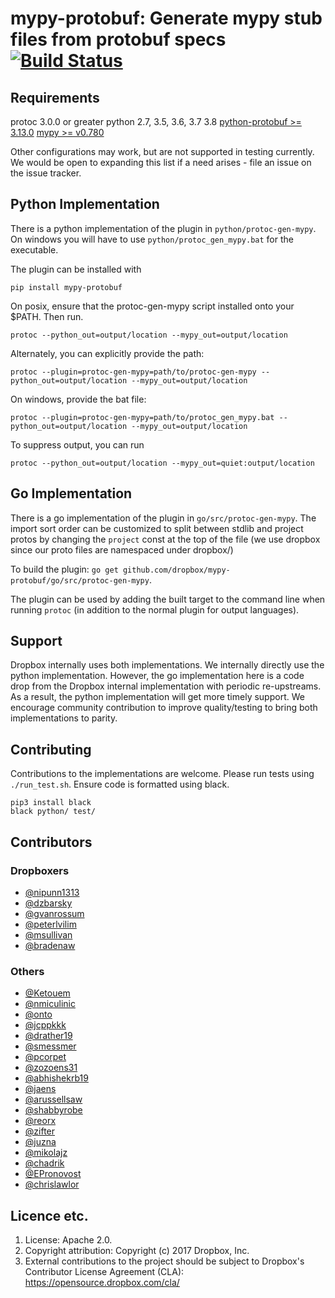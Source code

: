 mypy-protobuf: Generate mypy stub files from protobuf specs [![Build Status](https://travis-ci.org/dropbox/mypy-protobuf.svg?branch=master)](https://travis-ci.org/dropbox/mypy-protobuf)
===========================================================

## Requirements
protoc 3.0.0 or greater
python 2.7, 3.5, 3.6, 3.7 3.8
[python-protobuf >= 3.13.0](https://pypi.org/project/protobuf/)
[mypy >= v0.780](https://pypi.org/project/mypy)

Other configurations may work, but are not supported in testing currently. We would be open to expanding this list if a need arises - file an issue on the issue tracker.

## Python Implementation
There is a python implementation of the plugin in `python/protoc-gen-mypy`. On windows
you will have to use `python/protoc_gen_mypy.bat` for the executable.

The plugin can be installed with
```
pip install mypy-protobuf
```
On posix, ensure that the protoc-gen-mypy script installed onto your $PATH. Then run.
```
protoc --python_out=output/location --mypy_out=output/location
```
Alternately, you can explicitly provide the path:
```
protoc --plugin=protoc-gen-mypy=path/to/protoc-gen-mypy --python_out=output/location --mypy_out=output/location
```
On windows, provide the bat file:
```
protoc --plugin=protoc-gen-mypy=path/to/protoc_gen_mypy.bat --python_out=output/location --mypy_out=output/location
```
To suppress output, you can run
```
protoc --python_out=output/location --mypy_out=quiet:output/location
```

## Go Implementation
There is a go implementation of the plugin in `go/src/protoc-gen-mypy`.
The import sort order can be customized to split between stdlib and project protos
by changing the `project` const at the top of the file (we use dropbox since our
proto files are namespaced under dropbox/)

To build the plugin: `go get github.com/dropbox/mypy-protobuf/go/src/protoc-gen-mypy`.

The plugin can be used by adding the built target to the command line
when running `protoc` (in addition to the normal plugin for output languages).

## Support
Dropbox internally uses both implementations. We internally directly use the python implementation.
However, the go implementation here is a code drop from the Dropbox internal implementation with periodic
re-upstreams. As a result, the python implementation will get more timely support. We encourage community
contribution to improve quality/testing to bring both implementations to parity.

## Contributing
Contributions to the implementations are welcome. Please run tests using `./run_test.sh`.
Ensure code is formatted using black.
```
pip3 install black
black python/ test/
```

## Contributors

### Dropboxers
- [@nipunn1313](https://github.com/nipunn1313)
- [@dzbarsky](https://github.com/dzbarsky)
- [@gvanrossum](https://github.com/gvanrossum)
- [@peterlvilim](https://github.com/peterlvilim)
- [@msullivan](https://github.com/msullivan)
- [@bradenaw](https://github.com/bradenaw)

### Others
- [@Ketouem](https://github.com/Ketouem)
- [@nmiculinic](https://github.com/nmiculinic)
- [@onto](https://github.com/onto)
- [@jcppkkk](https://github.com/jcppkkk)
- [@drather19](https://github.com/drather19)
- [@smessmer](https://github.com/smessmer)
- [@pcorpet](https://github.com/pcorpet)
- [@zozoens31](https://github.com/zozoens31)
- [@abhishekrb19](https://github.com/abhishekrb19)
- [@jaens](https://github.com/jaens)
- [@arussellsaw](https://github.com/arussellsaw)
- [@shabbyrobe](https://github.com/shabbyrobe)
- [@reorx](https://github.com/reorx)
- [@zifter](https://github.com/zifter)
- [@juzna](https://github.com/juzna)
- [@mikolajz](https://github.com/mikolajz)
- [@chadrik](https://github.com/chadrik)
- [@EPronovost](https://github.com/EPronovost)
- [@chrislawlor](https://github.com/chrislawlor)

Licence etc.
------------

1. License: Apache 2.0.
2. Copyright attribution: Copyright (c) 2017 Dropbox, Inc.
3. External contributions to the project should be subject to
   Dropbox's Contributor License Agreement (CLA):
   https://opensource.dropbox.com/cla/
